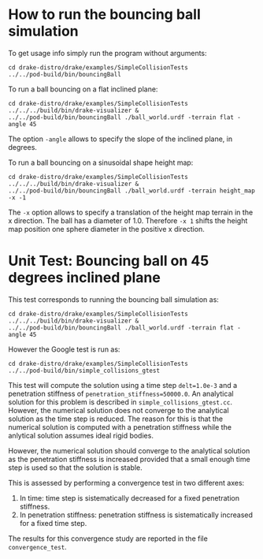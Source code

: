 How to run the bouncing ball simulation
=======================================

To get usage info simply run the program without arguments:

```
cd drake-distro/drake/examples/SimpleCollisionTests
../../pod-build/bin/bouncingBall
```

To run a ball bouncing on a flat inclined plane:

```
cd drake-distro/drake/examples/SimpleCollisionTests
../../../build/bin/drake-visualizer &
../../pod-build/bin/bouncingBall ./ball_world.urdf -terrain flat -angle 45
```

The option `-angle` allows to specify the slope of the inclined plane, in degrees.

To run a ball bouncing on a sinusoidal shape height map:
```
cd drake-distro/drake/examples/SimpleCollisionTests
../../../build/bin/drake-visualizer &
../../pod-build/bin/bouncingBall ./ball_world.urdf -terrain height_map -x -1
```

The `-x` option allows to specify a translation of the height map terrain in the x direction. The ball has a diameter of 1.0. Therefore `-x 1` shifts the height map position one sphere diameter in the positive x direction.

Unit Test: Bouncing ball on 45 degrees inclined plane
=====================================================

This test corresponds to running the bouncing ball simulation as:

```
cd drake-distro/drake/examples/SimpleCollisionTests
../../../build/bin/drake-visualizer &
../../pod-build/bin/bouncingBall ./ball_world.urdf -terrain flat -angle 45
```

However the Google test is run as:

```
cd drake-distro/drake/examples/SimpleCollisionTests
../../pod-build/bin/simple_collisions_gtest
```

This test will compute the solution using a time step `delt=1.0e-3` and a penetration stiffness of `penetration_stiffness=50000.0`.
An analytical solution for this problem is described in `simple_collisions_gtest.cc`.
However, the numerical solution does not converge to the analytical solution as the time step is reduced. The reason for this is that
the numerical solution is computed with a penetration stiffness while the anlytical solution assumes ideal rigid bodies.

However, the numerical solution should converge to the analytical solution as the penetration stiffness is increased provided that
a small enough time step is used so that the solution is stable.

This is assessed by performing a convergence test in two different axes:

 1. In time: time step is sistematically decreased for a fixed penetration stiffness.
 2. In penetration stiffness: penetration stiffness is sistematically increased for a fixed time step.

The results for this convergence study are reported in the file `convergence_test`.
